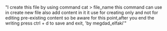 "I create this file by using command cat > file_name
this command can use in create new file also add content in it 
it use for creating only and not for editing pre-existing content
so be aware for this point,after you end the writing press 
ctrl + d to save and exit, 'by megdad_elfaki'" 
